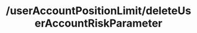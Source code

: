---
layout: page
title: /userAccountPositionLimit/deleteUserAccountRiskParameter
parent: Risks
grand_parent: API Operations
permalink: /all-ops/risks/deleteuseraccountriskparameter
op: true
---